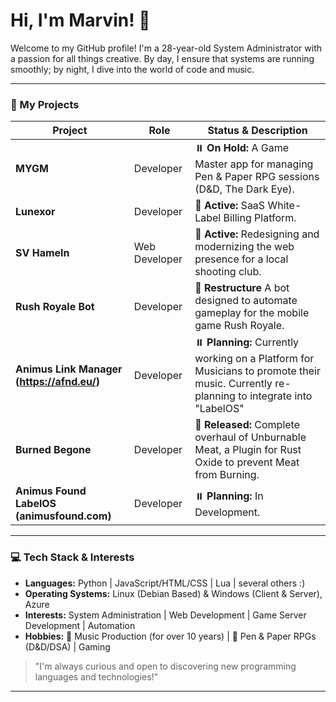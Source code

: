 # Hi, I'm Marvin! 👋

Welcome to my GitHub profile! I'm a 28-year-old System Administrator with a passion for all things creative. By day, I ensure that systems are running smoothly; by night, I dive into the world of code and music.

---

### 🚀 My Projects

| Project           | Role                | Status & Description                                                              |
|-------------------|----------------------|-----------------------------------------------------------------------------------|
| **MYGM** | Developer           | ⏸️ **On Hold:** A Game Master app for managing Pen & Paper RPG sessions (D&D, The Dark Eye). |
| **Lunexor** | Developer           | 🎯 **Active:** SaaS White-Label Billing Platform. |
| **SV Hameln** | Web Developer       | 🎯 **Active:** Redesigning and modernizing the web presence for a local shooting club. |
| **Rush Royale Bot** | Developer           | 🎯 **Restructure** A bot designed to automate gameplay for the mobile game Rush Royale. |
| **Animus Link Manager (https://afnd.eu/)** | Developer           | ⏸️ **Planning:** Currently working on a Platform for Musicians to promote their music. Currently re-planning to integrate into "LabelOS" |
| **Burned Begone** | Developer           | 🎯 **Released:** Complete overhaul of Unburnable Meat, a Plugin for Rust Oxide to prevent Meat from Burning. |
| **Animus Found LabelOS (animusfound.com)** | Developer | ⏸️ **Planning:** In Development. 
---

### 💻 Tech Stack & Interests

- **Languages:** Python | JavaScript/HTML/CSS | Lua | several others :)
- **Operating Systems:** Linux (Debian Based) & Windows (Client & Server), Azure
- **Interests:** System Administration | Web Development | Game Server Development | Automation
- **Hobbies:** 🎹 Music Production (for over 10 years) | 🎲 Pen & Paper RPGs (D&D/DSA) | Gaming

> "I'm always curious and open to discovering new programming languages and technologies!"

---
